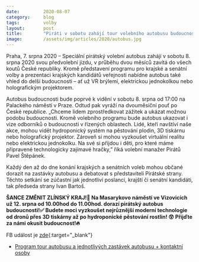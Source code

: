 ```yaml
---
date:         2020-08-07
category:     blog
tags:         volby
layout:       post
title:        "Piráti v sobotu zahájí tour volebního autobusu budoucnosti. Brázdit celou zemi bude až do voleb"
image:        /assets/img/articles/2020/autobus.jpg
---  
```


Praha, 7. srpna 2020 – Speciální pirátský volební autobus zahájí v sobotu 8. srpna 2020 svou předvolební jízdu, v průběhu dvou měsíců zavítá do všech koutů České republiky. Kromě představení programu pro krajské a senátní volby a prezentaci krajských kandidátů veřejnosti nabídne autobus také vhled do delší budoucnosti – ať už VR brýlemi, elektrickou jednokolkou nebo holografickým projektorem.

Autobus budoucnosti bude poprvé k vidění v sobotu 8. srpna od 17:00 na Palackého náměstí v Praze. Odtud pak vyráží na dvouměsíční pouť po České republice. „Chceme lidem zprostředkovat zážitek a ukázat možnou podobu budoucnosti. Kromě volebního programu bude autobus ukazovat i vize odborníků o budoucnosti v řízených oblastech. Lidé, kteří navštíví naše akce, mohou vidět hydroponický systém na pěstování plodin, 3D tiskárnu nebo holografický projektor. Zároveň si mohou vyzkoušet virtuální realitu nebo elektrickou jednokolku. Na své si přijdou i děti, pro které máme připravené technologicky zajímavé hračky,” říká volební manažer Pirátů Pavel Štěpánek.

Každý den až do dne konání krajských a senátních voleb mohou občané dorazit na zastávky autobusu a debatovat s představiteli Pirátské strany. Těchto setkání se zúčastní jak jednotliví poslanci, krajští či senátní kandidáti, tak předseda strany Ivan Bartoš. 

**ŠANCE ZMĚNIT ZLÍNSKÝ KRAJ!🖤
Na Masarykovo náměstí ve Vizovicích už 12. srpna od 10.00hod do 11.00hod. dorazí pirátský autobus budoucnosti!✅ Budete moci vyzkoušet nejrůznější moderní technologie od dronů přes 3D tiskárny až po hydroponické pěstování rostlin! 😲
Přijďte za námi okusit budoucnost!🔥**

FB událost je [zde](https://www.facebook.com/events/241121293543863/){:target="_blank"}
 

* [Program tour autobusu a jednotlivých zastávek autobusu + kontaktní osoby](https://pirati.cz/assets/pdf/Roadplan-autobus.pdf)
